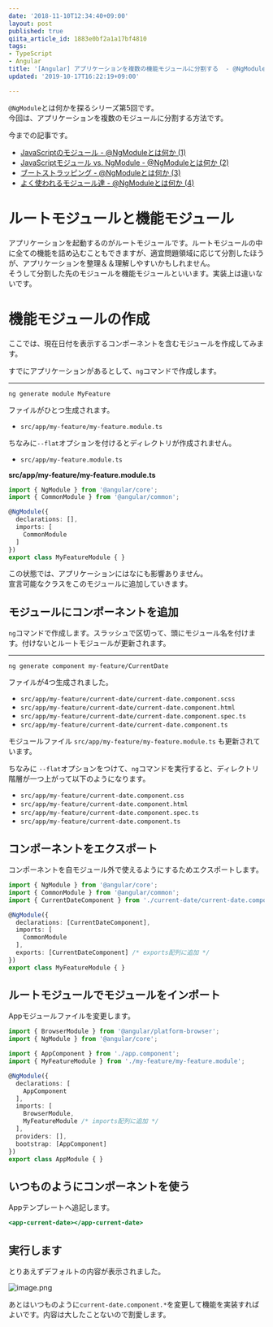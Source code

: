 ```yaml
---
date: '2018-11-10T12:34:40+09:00'
layout: post
published: true
qiita_article_id: 1883e0bf2a1a17bf4810
tags:
- TypeScript
- Angular
title: '[Angular] アプリケーションを複数の機能モジュールに分割する  - @NgModuleとは何か (5)'
updated: '2019-10-17T16:22:19+09:00'

---
```

`@NgModule`とは何かを探るシリーズ第5回です。  
今回は、アプリケーションを複数のモジュールに分割する方法です。  
  
  
今までの記事です。  
  
- [JavaScriptのモジュール - @NgModuleとは何か (1)](2018-07-05-AngularJavaScript-NgModule1.md)  
- [JavaScriptモジュール vs. NgModule - @NgModuleとは何か (2)](2018-07-05-AngularJavaScriptvsNgModule-NgModule2.md)  
- [ブートストラッピング - @NgModuleとは何か (3)](2018-07-06-Angular-NgModule3.md)  
- [よく使われるモジュール達 - @NgModuleとは何か (4)](2018-07-16-Angular-NgModule4.md)  
  
# ルートモジュールと機能モジュール  
  
アプリケーションを起動するのがルートモジュールです。ルートモジュールの中に全ての機能を詰め込むこともできますが、適宜問題領域に応じて分割したほうが、アプリケーションを整理＆＆理解しやすいかもしれません。  
そうして分割した先のモジュールを機能モジュールといいます。実装上は違いないです。  
  
  
# 機能モジュールの作成  
  
ここでは、現在日付を表示するコンポーネントを含むモジュールを作成してみます。  
  
すでにアプリケーションがあるとして、`ng`コマンドで作成します。  
  
  
****  
```shell-session:
ng generate module MyFeature
```  
  
ファイルがひとつ生成されます。  
  
- `src/app/my-feature/my-feature.module.ts`  
  
ちなみに`--flat`オプションを付けるとディレクトリが作成されません。  
  
- `src/app/my-feature.module.ts`  
  
  
**src/app/my-feature/my-feature.module.ts**  
```ts:src/app/my-feature/my-feature.module.ts
import { NgModule } from '@angular/core';
import { CommonModule } from '@angular/common';

@NgModule({
  declarations: [],
  imports: [
    CommonModule
  ]
})
export class MyFeatureModule { }
```  
  
この状態では、アプリケーションにはなにも影響ありません。  
宣言可能なクラスをこのモジュールに追加していきます。  
  
  
## モジュールにコンポーネントを追加  
  
`ng`コマンドで作成します。スラッシュで区切って、頭にモジュール名を付けます。付けないとルートモジュールが更新されます。  
  
****  
```shell-session:
ng generate component my-feature/CurrentDate
```  
  
ファイルが4つ生成されました。  
  
- `src/app/my-feature/current-date/current-date.component.scss`  
- `src/app/my-feature/current-date/current-date.component.html`  
- `src/app/my-feature/current-date/current-date.component.spec.ts`  
- `src/app/my-feature/current-date/current-date.component.ts`  
  
モジュールファイル `src/app/my-feature/my-feature.module.ts` も更新されています。  
  
ちなみに `--flat`オプションをつけて、`ng`コマンドを実行すると、ディレクトリ階層が一つ上がって以下のようになります。  
  
- `src/app/my-feature/current-date.component.css`  
- `src/app/my-feature/current-date.component.html`  
- `src/app/my-feature/current-date.component.spec.ts`  
- `src/app/my-feature/current-date.component.ts`  
  
## コンポーネントをエクスポート  
  
コンポーネントを自モジュール外で使えるようにするためエクスポートします。  
  
```my-feature.module.ts
import { NgModule } from '@angular/core';
import { CommonModule } from '@angular/common';
import { CurrentDateComponent } from './current-date/current-date.component';

@NgModule({
  declarations: [CurrentDateComponent],
  imports: [
    CommonModule
  ],
  exports: [CurrentDateComponent] /* exports配列に追加 */
})
export class MyFeatureModule { }
```  
  
## ルートモジュールでモジュールをインポート  
  
Appモジュールファイルを変更します。  
  
```app.module.ts
import { BrowserModule } from '@angular/platform-browser';
import { NgModule } from '@angular/core';

import { AppComponent } from './app.component';
import { MyFeatureModule } from './my-feature/my-feature.module';

@NgModule({
  declarations: [
    AppComponent
  ],
  imports: [
    BrowserModule,
    MyFeatureModule /* imports配列に追加 */
  ],
  providers: [],
  bootstrap: [AppComponent]
})
export class AppModule { }
```  
  
## いつものようにコンポーネントを使う  
  
Appテンプレートへ追記します。  
  
```app.component.html
<app-current-date></app-current-date>
```  
  
## 実行します  
  
とりあえずデフォルトの内容が表示されました。  
  
![image.png](/assets/images/c00e43c5-fcb0-6aa2-52f2-9e7c3c78e6d9.png)  
  
あとはいつものように`current-date.component.*`を変更して機能を実装すればよいです。内容は大したことないので割愛します。  
